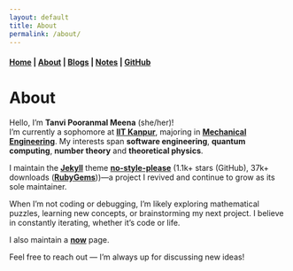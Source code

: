 ```yaml
---
layout: default
title: About
permalink: /about/
---
```


#### [Home](/) | [About](/about/) | [Blogs](/blogs/) | [Notes](/notes/) | [GitHub](https://github.com/tanvincible)

# About

Hello, I’m **Tanvi Pooranmal Meena** (she/her)!  
I’m currently a sophomore at [**IIT Kanpur**](https://www.iitk.ac.in/), majoring in [**Mechanical Engineering**](https://www.iitk.ac.in/me/). My interests span **software engineering**, **quantum computing**, **number theory** and **theoretical physics**.

I maintain the [**Jekyll**](https://jekyllrb.com/) theme [**no-style-please**](https://github.com/riggraz/no-style-please) (1.1k+ stars (GitHub), 37k+ downloads ([**RubyGems**](https://rubygems.org/gems/no-style-please/versions/0.4.7?locale=en)))—a project I revived and continue to grow as its sole maintainer.  

When I’m not coding or debugging, I’m likely exploring mathematical puzzles, learning new concepts, or brainstorming my next project. I believe in constantly iterating, whether it’s code or life.

I also maintain a [**now**](/now/) page.

Feel free to reach out — I’m always up for discussing new ideas!
